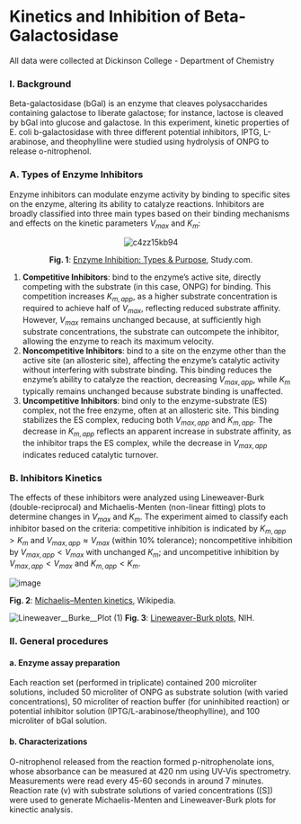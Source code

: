 # Kinetics and Inhibition of Beta-Galactosidase 
All data were collected at Dickinson College - Department of Chemistry

### I. Background
Beta-galactosidase (bGal) is an enzyme that cleaves polysaccharides containing galactose to liberate galactose; for instance, lactose is cleaved by bGal into glucose and galactose. In this experiment, kinetic properties of E. coli b-galactosidase with three different potential inhibitors, IPTG, L-arabinose, and theophylline were studied using hydrolysis of ONPG to release o-nitrophenol. 

### A. Types of Enzyme Inhibitors
Enzyme inhibitors can modulate enzyme activity by binding to specific sites on the enzyme, altering its ability to catalyze reactions. Inhibitors are broadly classified into three main types based on their binding mechanisms and effects on the kinetic parameters $V_{max}$ and $K_m$:

<div style="text-align: center;">
  
![c4zz15kb94](https://github.com/user-attachments/assets/811efc9d-a606-4b6d-ae36-c621c9e8b760)
  
**Fig. 1**: [Enzyme Inhibition: Types & Purpose](https://study.com/learn/lesson/enzyme-inhibition-types-purpose.html), Study.com.
</div>

1. **Competitive Inhibitors**: bind to the enzyme’s active site, directly competing with the substrate (in this case, ONPG) for binding. This competition increases  $K_{m,app}$, as a higher substrate concentration is required to achieve half of $V_{max}$, reflecting reduced substrate affinity. However, $V_{max}$ remains unchanged because, at sufficiently high substrate concentrations, the substrate can outcompete the inhibitor, allowing the enzyme to reach its maximum velocity.
2. **Noncompetitive Inhibitors**: bind to a site on the enzyme other than the active site (an allosteric site), affecting the enzyme’s catalytic activity without interfering with substrate binding. This binding reduces the enzyme’s ability to catalyze the reaction, decreasing $V_{max,app}$, while $K_m$ typically remains unchanged because substrate binding is unaffected.
3. **Uncompetitive Inhibitors**: bind only to the enzyme-substrate (ES) complex, not the free enzyme, often at an allosteric site. This binding stabilizes the ES complex, reducing both $V_{max,app}$ and $K_{m,app}$. The decrease in $K_{m,app}$ reflects an apparent increase in substrate affinity, as the inhibitor traps the ES complex, while the decrease in $V_{max,app}$ indicates reduced catalytic turnover.
   
### B. Inhibitors Kinetics

The effects of these inhibitors were analyzed using Lineweaver-Burk (double-reciprocal) and Michaelis-Menten (non-linear fitting) plots to determine changes in $V_{max}$ and $K_m$. The experiment aimed to classify each inhibitor based on the criteria: competitive inhibition is indicated by $K_{m,app} > K_m$ and $V_{max,app} \approx V_{max}$ (within 10% tolerance); noncompetitive inhibition by $V_{max,app} < V_{max}$ with unchanged $K_m$; and uncompetitive inhibition by $V_{max,app} < V_{max}$ and $K_{m,app} < K_m$.

![image](https://github.com/user-attachments/assets/cb7830b7-210f-4c36-90db-eb1269ecae36)

**Fig. 2**: [Michaelis–Menten kinetics](https://en.wikipedia.org/wiki/Michaelis%E2%80%93Menten_kinetics), Wikipedia.

![Lineweaver__Burke__Plot (1)](https://github.com/user-attachments/assets/89463ef5-dd33-4114-a61d-92ced8d54ec0)
**Fig. 3**: [Lineweaver-Burk plots](https://www.ncbi.nlm.nih.gov/books/NBK545242/figure/article-25953.image.f1/), NIH.

### II. General procedures
#### a. Enzyme assay preparation
Each reaction set (performed in triplicate) contained 200 microliter solutions, included 50 microliter of ONPG as substrate solution (with varied concentrations), 50 microliter of reaction buffer (for uninhibited reaction) or potential inhibitor solution (IPTG/L-arabinose/theophylline), and 100 microliter of bGal solution. 
#### b. Characterizations
O-nitrophenol released from the reaction formed p-nitrophenolate ions, whose absorbance can be measured at 420 nm using UV-Vis spectrometry. Measurements were read every 45-60 seconds in around 7 minutes. Reaction rate (v) with substrate solutions of varied concentrations ([S]) were used to generate Michaelis-Menten and Lineweaver-Burk plots  for kinectic analysis.
